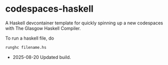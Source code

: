 # codespaces-haskell

A Haskell devcontainer template for quickly spinning up a new codespaces with The Glasgow Haskell Compiler.

To run a haskell file, do

```bash
runghc filename.hs
```
* 2025-08-20 Updated build.
